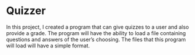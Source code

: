 # Quizzer
In this project, I created a program that can give quizzes to a user and also provide a grade. The program will have the ability to load a file containing questions and answers of the user’s choosing. The files that this program will load will have a simple format.
